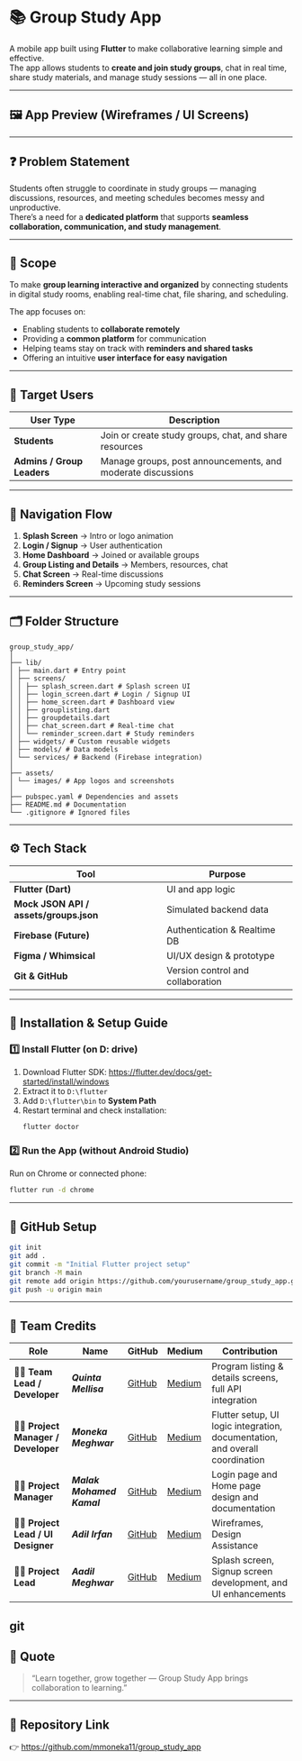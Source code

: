 # 📚 Group Study App

A mobile app built using **Flutter** to make collaborative learning simple and effective.  
The app allows students to **create and join study groups**, chat in real time, share study materials, and manage study sessions — all in one place.

---

## 🖼️ App Preview (Wireframes / UI Screens)

<!-- | Splash Screen | Login Screen | Home Screen | Chat Screen |
|----------------|--------------|--------------|--------------|
| ![Splash](assets/images/splash_screen.png) | ![Login](assets/images/login_screen.png) | ![Home](assets/images/home_screen.png) | ![Chat](assets/images/chat_screen.png) | -->


---

## ❓ Problem Statement

Students often struggle to coordinate in study groups — managing discussions, resources, and meeting schedules becomes messy and unproductive.  
There’s a need for a **dedicated platform** that supports **seamless collaboration, communication, and study management**.

---

## 🎯 Scope

To make **group learning interactive and organized** by connecting students in digital study rooms, enabling real-time chat, file sharing, and scheduling.

The app focuses on:
- Enabling students to **collaborate remotely**
- Providing a **common platform** for communication
- Helping teams stay on track with **reminders and shared tasks**
- Offering an intuitive **user interface for easy navigation**
---

## 👥 Target Users

| User Type | Description |
|------------|--------------|
| **Students** | Join or create study groups, chat, and share resources |
| **Admins / Group Leaders** | Manage groups, post announcements, and moderate discussions |

---

## 🧭 Navigation Flow

1. **Splash Screen** → Intro or logo animation  
2. **Login / Signup** → User authentication  
3. **Home Dashboard** → Joined or available groups  
4. **Group Listing and Details** → Members, resources, chat  
5. **Chat Screen** → Real-time discussions  
6. **Reminders Screen** → Upcoming study sessions  

---

## 🗂️ Folder Structure

```
group_study_app/
│
├── lib/
│ ├── main.dart # Entry point
│ ├── screens/
│ │ ├── splash_screen.dart # Splash screen UI
│ │ ├── login_screen.dart # Login / Signup UI
│ │ ├── home_screen.dart # Dashboard view
│ │ ├── grouplisting.dart
│ │ ├── groupdetails.dart
│ │ ├── chat_screen.dart # Real-time chat
│ │ └── reminder_screen.dart # Study reminders
│ ├── widgets/ # Custom reusable widgets
│ ├── models/ # Data models
│ └── services/ # Backend (Firebase integration)
│
├── assets/
│ └── images/ # App logos and screenshots
│
├── pubspec.yaml # Dependencies and assets
├── README.md # Documentation
└── .gitignore # Ignored files
```

---

## ⚙️ Tech Stack

| Tool | Purpose |
|------|----------|
| **Flutter (Dart)** | UI and app logic |
| **Mock JSON API / assets/groups.json** | Simulated backend data |
| **Firebase (Future)** | Authentication & Realtime DB |
| **Figma / Whimsical** | UI/UX design & prototype|
| **Git & GitHub** | Version control and collaboration |

---

## 🧰 Installation & Setup Guide

### 1️⃣ Install Flutter (on D: drive)
1. Download Flutter SDK: https://flutter.dev/docs/get-started/install/windows
2. Extract it to `D:\flutter`
3. Add `D:\flutter\bin` to **System Path**
4. Restart terminal and check installation:
   ```bash
   flutter doctor
   ```

### 2️⃣ Run the App (without Android Studio)
Run on Chrome or connected phone:

```bash
flutter run -d chrome
```

---

## 🚀 GitHub Setup

```bash
git init
git add .
git commit -m "Initial Flutter project setup"
git branch -M main
git remote add origin https://github.com/yourusername/group_study_app.git
git push -u origin main
```

---

## 🧠 Team Credits

| Role | Name | GitHub | Medium | Contribution |
|------|------|--------|--------|---------------|
| 👩‍💻 **Team Lead / Developer** | ***Quinta Mellisa*** | [GitHub](https://github.com/mm) | [Medium](https://medium.com/@mm) | Program listing & details screens, full API integration |
| 👩‍💻 **Project Manager / Developer** | ***Moneka Meghwar*** | [GitHub](https://github.com/mmoneka11) | [Medium](https://medium.com/@mmoneka11) |Flutter setup, UI logic integration, documentation, and overall coordination |
| 👩‍💻 **Project Manager** | ***Malak Mohamed Kamal*** | [GitHub](https://github.com/username1) | [Medium](https://medium.com/@username1) | Login page and Home page design and documentation |
| 👨‍💻 **Project Lead / UI Designer** | ***Adil Irfan*** | [GitHub](https://github.com/username1) | [Medium](https://medium.com/@username1) | Wireframes, Design Assistance |
| 👩‍💻 **Project Lead** |  ***Aadil Meghwar***| [GitHub](https://github.com/username2) | [Medium](https://medium.com/@username2) | Splash screen, Signup screen development, and UI enhancements |
git 
---

## 💬 Quote

> “Learn together, grow together — Group Study App brings collaboration to learning.”

---

## 🔗 Repository Link

👉 https://github.com/mmoneka11/group_study_app
